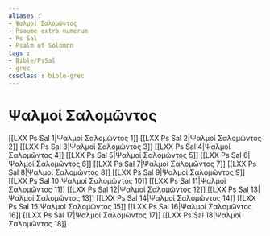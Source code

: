 ```yaml
---
aliases : 
- Ψαλμοί Σαλoμῶντος
- Psaume extra numerum
- Ps Sal
- Psalm of Solomon
tags : 
- Bible/PsSal
- grec
cssclass : bible-grec
---
```


# Ψαλμοί Σαλoμῶντος

[[LXX Ps Sal 1|Ψαλμοί Σαλoμῶντος 1]]
[[LXX Ps Sal 2|Ψαλμοί Σαλoμῶντος 2]]
[[LXX Ps Sal 3|Ψαλμοί Σαλoμῶντος 3]]
[[LXX Ps Sal 4|Ψαλμοί Σαλoμῶντος 4]]
[[LXX Ps Sal 5|Ψαλμοί Σαλoμῶντος 5]]
[[LXX Ps Sal 6|Ψαλμοί Σαλoμῶντος 6]]
[[LXX Ps Sal 7|Ψαλμοί Σαλoμῶντος 7]]
[[LXX Ps Sal 8|Ψαλμοί Σαλoμῶντος 8]]
[[LXX Ps Sal 9|Ψαλμοί Σαλoμῶντος 9]]
[[LXX Ps Sal 10|Ψαλμοί Σαλoμῶντος 10]]
[[LXX Ps Sal 11|Ψαλμοί Σαλoμῶντος 11]]
[[LXX Ps Sal 12|Ψαλμοί Σαλoμῶντος 12]]
[[LXX Ps Sal 13|Ψαλμοί Σαλoμῶντος 13]]
[[LXX Ps Sal 14|Ψαλμοί Σαλoμῶντος 14]]
[[LXX Ps Sal 15|Ψαλμοί Σαλoμῶντος 15]]
[[LXX Ps Sal 16|Ψαλμοί Σαλoμῶντος 16]]
[[LXX Ps Sal 17|Ψαλμοί Σαλoμῶντος 17]]
[[LXX Ps Sal 18|Ψαλμοί Σαλoμῶντος 18]]
